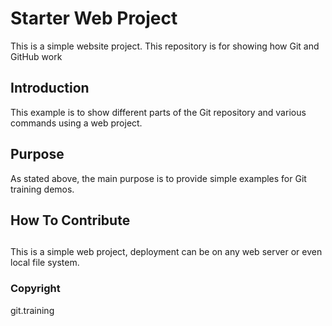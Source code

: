 # Starter Web Project

This is a simple website project.
This repository is for showing how Git and GitHub work

## Introduction

This example is to show different parts of the Git repository and various commands using a web project.

## Purpose

As stated above, the main purpose is to provide simple examples for Git training demos.

## How To Contribute

##

This is a simple web project, deployment can be on any web server or even local file system.

### Copyright
git.training